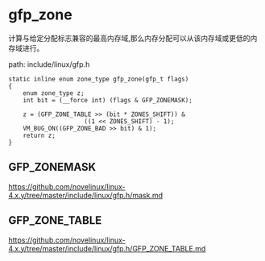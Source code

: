 gfp_zone
========================================

计算与给定分配标志兼容的最高内存域,那么内存分配可以从该内存域或更低的内存域进行。

path: include/linux/gfp.h
```
static inline enum zone_type gfp_zone(gfp_t flags)
{
    enum zone_type z;
    int bit = (__force int) (flags & GFP_ZONEMASK);

    z = (GFP_ZONE_TABLE >> (bit * ZONES_SHIFT)) &
                     ((1 << ZONES_SHIFT) - 1);
    VM_BUG_ON((GFP_ZONE_BAD >> bit) & 1);
    return z;
}
```

GFP_ZONEMASK
----------------------------------------

https://github.com/novelinux/linux-4.x.y/tree/master/include/linux/gfp.h/mask.md

GFP_ZONE_TABLE
----------------------------------------

https://github.com/novelinux/linux-4.x.y/tree/master/include/linux/gfp.h/GFP_ZONE_TABLE.md
